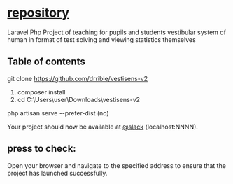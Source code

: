 # [repository](https://github.com/?=repositories/repository)
 Laravel Php Project of teaching for pupils and students vestibular system of human in format of test solving and viewing statistics themselves 
## Table of contents

git clone https://github.com/drrible/vestisens-v2
1) composer install
2) cd C:\\Users\user\Downloads\vestisens-v2


 php artisan serve --prefer-dist (no)


Your project should now be available at [@slack](https://github.com/drrible/repository) (localhost:NNNN).

## press to check:
Open your browser and navigate to the specified address to ensure that the project has launched successfully.
